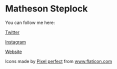 # Matheson Steplock

You can follow me here:

[Twitter]

[Instagram]

[Website]

Icons made by <a href="https://www.flaticon.com/authors/pixel-perfect" title="Pixel perfect">Pixel perfect</a> from <a href="https://www.flaticon.com/" title="Flaticon"> www.flaticon.com</a>

[Twitter]: https://twitter.com/MathesonStep
[Instagram]: https://www.instagram.com/realmathesonstep/
[Website]: https://mathesonsteplock.ca/
